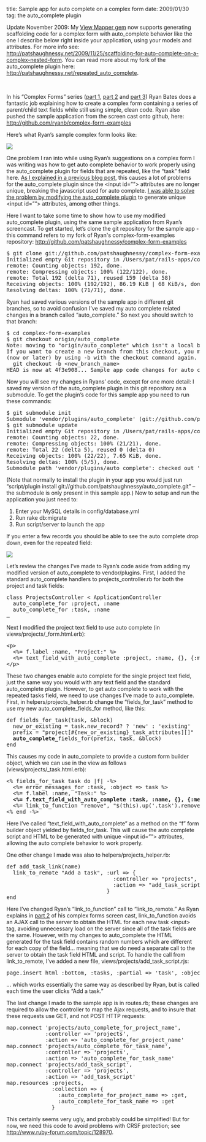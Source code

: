 title: Sample app for auto complete on a complex form
date: 2009/01/30
tag: the auto_complete plugin

<p>Update November 2009: My <a href ="http://patshaughnessy.net/view_mapper">View Mapper gem</a> now supports generating scaffolding code for a complex form with auto_complete behavior like the one I describe below right inside your application, using your models and attributes. For more info see: <a href ="http://patshaughnessy.net/2009/11/25/scaffolding-for-auto-complete-on-a-complex-nested-form">http://patshaughnessy.net/2009/11/25/scaffolding-for-auto-complete-on-a-complex-nested-form</a>.
You can read more about my fork of the auto_complete plugin here: <a href ="http://patshaughnessy.net/repeated_auto_complete">http://patshaughnessy.net/repeated_auto_complete</a>.</p>
<p>&nbsp;</p>
<p>In his &ldquo;Complex Forms&rdquo; series (<a href="http://railscasts.com/episodes/73">part 1</a>, <a href="http://railscasts.com/episodes/74">part 2</a> and <a href="http://railscasts.com/episodes/75">part 3</a>) Ryan Bates does a fantastic job explaining how to create a complex form containing a series of parent/child text fields while still using simple, clean code. Ryan also pushed the sample application from the screen cast onto github, here: <a href="http://github.com/ryanb/complex-form-examples">http://github.com/ryanb/complex-form-examples</a></p>
<p>Here&rsquo;s what Ryan&rsquo;s sample complex form looks like:</p>
<p><img src="http://patshaughnessy.net/assets/2009/1/30/sample.png"></p>
<p>One problem I ran into while using Ryan&rsquo;s suggestions on a complex form I was writing was how to get auto complete behavior to work properly using the auto_complete plugin for fields that are repeated, like the &ldquo;task&rdquo; field here. <a href="http://patshaughnessy.net/2008/10/21/autocomplete-plugin-doesn-t-work-for-repeated-fields">As I explained in a previous blog post</a>, this causes a lot of problems for the auto_complete plugin since the &lt;input id=&rdquo;&rdquo;&gt; attributes are no longer unique, breaking the javascript used for auto complete. <a href="http://patshaughnessy.net/2009/1/30/repeated_auto_complete-changes-merged-into-auto_complete">I was able to solve the problem by modifying the auto_complete plugin</a> to generate unique &lt;input id=&rdquo;&rdquo;&gt; attributes, among other things.</p>
<p>Here I want to take some time to show how to use my modified auto_complete plugin, using the same sample application from Ryan&rsquo;s screencast. To get started, let&rsquo;s clone the git repository for the sample app - this command refers to my fork of Ryan's complex-form-examples repository: <a href="http://github.com/patshaughnessy/complex-form-examples">http://github.com/patshaughnessy/complex-form-examples</a></p>
<pre>$ git clone git://github.com/patshaughnessy/complex-form-examples.git
Initialized empty Git repository in /Users/pat/rails-apps/complex-form-examples/.git/
remote: Counting objects: 192, done.
remote: Compressing objects: 100% (122/122), done.
remote: Total 192 (delta 71), reused 159 (delta 58)
Receiving objects: 100% (192/192), 86.19 KiB | 68 KiB/s, done.
Resolving deltas: 100% (71/71), done.</pre>
<p>Ryan had saved various versions of the sample app in different git branches, so to avoid confusion I&rsquo;ve saved my auto complete related changes in a branch called &ldquo;auto_complete.&rdquo; So next you should switch to that branch:</p>
<pre>$ cd complex-form-examples
$ git checkout origin/auto_complete
Note: moving to &quot;origin/auto_complete&quot; which isn&#x27;t a local branch
If you want to create a new branch from this checkout, you may do so
(now or later) by using -b with the checkout command again. Example:
  git checkout -b &lt;new_branch_name&gt;
HEAD is now at 4f3e908... Sample app code changes for auto_complete</pre>
<p>Now you will see my changes in Ryans&rsquo; code, except for one more detail: I saved my version of the auto_complete plugin in this git repository as a submodule. To get the plugin&rsquo;s code for this sample app you need to run these commands:</p>
<pre>$ git submodule init
Submodule &#x27;vendor/plugins/auto_complete&#x27; (git://github.com/patshaughnessy/auto_complete.git) registered for path &#x27;vendor/plugins/auto_complete&#x27;
$ git submodule update
Initialized empty Git repository in /Users/pat/rails-apps/complex-form-examples/vendor/plugins/auto_complete/.git/
remote: Counting objects: 22, done.
remote: Compressing objects: 100% (21/21), done.
remote: Total 22 (delta 5), reused 0 (delta 0)
Receiving objects: 100% (22/22), 7.65 KiB, done.
Resolving deltas: 100% (5/5), done.
Submodule path &#x27;vendor/plugins/auto_complete&#x27;: checked out &#x27;0814a25a754a235c5cf6f7a258fa405059a5ca6f&#x27;</pre>
<p>(Note that normally to install the plugin in your app you would just run “script/plugin install git://github.com/patshaughnessy/auto_complete.git” – the submodule is only present in this sample app.) Now to setup and run the application you just need to:
  <ol>
    <li>Enter your MySQL details in config/database.yml</li>
    <li>Run rake db:migrate</li>
    <li>Run script/server to launch the app</li>
  </ol>
</p>  
<p>If you enter a few records you should be able to see the auto complete drop down, even for the repeated field:</p>
<p><img src="http://patshaughnessy.net/assets/2009/1/30/sample_auto_complete.png"></p>
<p>Let&rsquo;s review the changes I&rsquo;ve made to Ryan&rsquo;s code aside from adding my modified version of auto_complete to vendor/plugins. First, I added the standard auto_complete handlers to projects_controller.rb for both the project and task fields:</p>
<pre>class ProjectsController &lt; ApplicationController
  auto_complete_for :project, :name
  auto_complete_for :task, :name
&hellip;</pre>
<p>Next I modified the project text field to use auto complete (in views/projects/_form.html.erb):</p>
<pre>&lt;p&gt;
  &lt;%= f.label :name, &quot;Project:&quot; %&gt;
  &lt;%= text_field_with_auto_complete :project, :name, {}, {:method =&gt; :get } %&gt;
&lt;/p&gt;</pre>
<p>These two changes enable auto complete for the single project text field, just the same way you would with any text field and the standard auto_complete plugin. However, to get auto complete to work with the repeated tasks field, we need to use changes I&rsquo;ve made to auto_complete. First, in helpers/projects_helper.rb change the &ldquo;fields_for_task&rdquo; method to use my new auto_complete_fields_for method, like this:</p>
<pre>def fields_for_task(task, &amp;block)
  new_or_existing = task.new_record? ? &#x27;new&#x27; : &#x27;existing&#x27;
  prefix = &quot;project[#{new_or_existing}_task_attributes][]&quot;
  <b>auto_complete_</b>fields_for(prefix, task, &amp;block)
end</pre>
<p>This causes my code in auto_complete to provide a custom form builder object, which we can use in the view as follows (views/projects/_task.html.erb):</p>
<pre>&lt;% fields_for_task task do |f| -%&gt;
  &lt;%= error_messages_for :task, :object =&gt; task %&gt;
  &lt;%= f.label :name, &quot;Task:&quot; %&gt;
  <b>&lt;%= f.text_field_with_auto_complete :task, :name, {}, {:method =&gt; :get } %&gt;</b>
  &lt;%= link_to_function &quot;remove&quot;, &quot;$(this).up(&#x27;.task&#x27;).remove()&quot; %&gt;
&lt;% end -%&gt;</pre>
<p>Here I&rsquo;ve called &ldquo;text_field_with_auto_complete&rdquo; as a method on the &ldquo;f&rdquo; form builder object yielded by fields_for_task. This will cause the auto complete script and HTML to be generated with unique &lt;input id=&rdquo;&rdquo;&gt; attributes, allowing the auto complete behavior to work properly.</p>
<p>One other change I made was also to helpers/projects_helper.rb:</p>
<pre>def add_task_link(name)
  link_to_remote &quot;Add a task&quot;, :url =&gt; {
                                 :controller =&gt; &quot;projects&quot;,
                                 :action =&gt; &quot;add_task_script&quot;
                               }
end</pre>
<p>Here I&rsquo;ve changed Ryan&rsquo;s &ldquo;link_to_function&rdquo; call to &ldquo;link_to_remote.&rdquo; As Ryan explains in <a href="http://railscasts.com/episodes/74">part 2</a> of his complex forms screen cast, link_to_function avoids an AJAX call to the server to obtain the HTML for each new task &lt;input&gt; tag, avoiding unnecessary load on the server since all of the task fields are the same. However, with my changes to auto_complete the HTML generated for the task field contains random numbers which are different for each copy of the field&hellip; meaning that we do need a separate call to the server to obtain the task field HTML and script. To handle the call from link_to_remote, I&rsquo;ve added a new file, views/projects/add_task_script.rjs:</p>
<pre>page.insert_html :bottom, :tasks, :partial =&gt; &#x27;task&#x27;, :object =&gt; Task.new</pre>
<p>&hellip; which works essentially the same way as described by Ryan, but is called each time the user clicks &ldquo;Add a task.&rdquo;</p>
<p>The last change I made to the sample app is in routes.rb; these changes are required to allow the controller to map the Ajax requests, and to insure that these requests use GET, and not POST HTTP requests:</p>
<pre>map.connect 'projects/auto_complete_for_project_name',
            :controller => 'projects',
            :action => 'auto_complete_for_project_name'
map.connect 'projects/auto_complete_for_task_name',
            :controller => 'projects',
            :action => 'auto_complete_for_task_name'
map.connect 'projects/add_task_script',
            :controller => 'projects',
            :action => 'add_task_script'
map.resources :projects,
              :collection => {
                :auto_complete_for_project_name => :get,
                :auto_complete_for_task_name => :get
              }</pre>
<p>This certainly seems very ugly, and probably could be simplified! But for now, we need this code to avoid problems with CRSF protection; see <a href="http://www.ruby-forum.com/topic/128970">http://www.ruby-forum.com/topic/128970</a>.</p>

